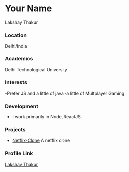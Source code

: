 # Your Name

Lakshay Thakur 

### Location

Delhi/India

### Academics
Delhi Technological University

### Interests

-Prefer JS and a little of java
-a little of Multplayer Gaming

### Development

- I work primarily in Node, ReactJS. 

### Projects

- [Netflix-Clone](https://github.com/AliceWonderland/hacktoberfest) A netflix clone

### Profile Link

[Lakshay Thakur](https://github.com/thakurlakshay2)